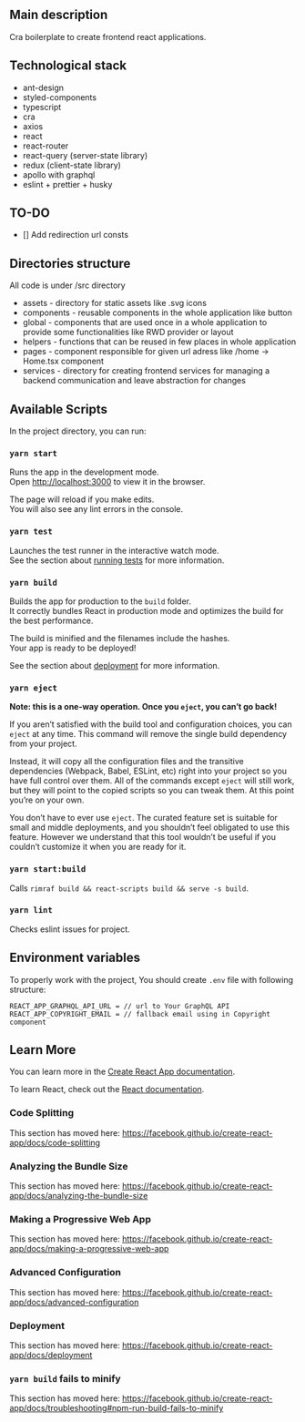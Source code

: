 ## Main description

Cra boilerplate to create frontend react applications.

## Technological stack

- ant-design
- styled-components
- typescript
- cra
- axios
- react
- react-router
- react-query (server-state library)
- redux (client-state library)
- apollo with graphql
- eslint + prettier + husky

## TO-DO
- [] Add redirection url consts

## Directories structure

All code is under /src directory

- assets - directory for static assets like .svg icons
- components - reusable components in the whole application like button
- global - components that are used once in a whole application to provide some functionalities like RWD provider or layout
- helpers - functions that can be reused in few places in whole application
- pages - component responsible for given url adress like /home -> Home.tsx component
- services - directory for creating frontend services for managing a backend communication and leave abstraction for changes

## Available Scripts

In the project directory, you can run:

### `yarn start`

Runs the app in the development mode.<br />
Open [http://localhost:3000](http://localhost:3000) to view it in the browser.

The page will reload if you make edits.<br />
You will also see any lint errors in the console.

### `yarn test`

Launches the test runner in the interactive watch mode.<br />
See the section about [running tests](https://facebook.github.io/create-react-app/docs/running-tests) for more information.

### `yarn build`

Builds the app for production to the `build` folder.<br />
It correctly bundles React in production mode and optimizes the build for the best performance.

The build is minified and the filenames include the hashes.<br />
Your app is ready to be deployed!

See the section about [deployment](https://facebook.github.io/create-react-app/docs/deployment) for more information.

### `yarn eject`

**Note: this is a one-way operation. Once you `eject`, you can’t go back!**

If you aren’t satisfied with the build tool and configuration choices, you can `eject` at any time. This command will remove the single build dependency from your project.

Instead, it will copy all the configuration files and the transitive dependencies (Webpack, Babel, ESLint, etc) right into your project so you have full control over them. All of the commands except `eject` will still work, but they will point to the copied scripts so you can tweak them. At this point you’re on your own.

You don’t have to ever use `eject`. The curated feature set is suitable for small and middle deployments, and you shouldn’t feel obligated to use this feature. However we understand that this tool wouldn’t be useful if you couldn’t customize it when you are ready for it.

### `yarn start:build`

Calls `rimraf build && react-scripts build && serve -s build`.

### `yarn lint`

Checks eslint issues for project.

## Environment variables

To properly work with the project, You should create `.env` file with following structure:

```
REACT_APP_GRAPHQL_API_URL = // url to Your GraphQL API
REACT_APP_COPYRIGHT_EMAIL = // fallback email using in Copyright component
```

## Learn More

You can learn more in the [Create React App documentation](https://facebook.github.io/create-react-app/docs/getting-started).

To learn React, check out the [React documentation](https://reactjs.org/).

### Code Splitting

This section has moved here: https://facebook.github.io/create-react-app/docs/code-splitting

### Analyzing the Bundle Size

This section has moved here: https://facebook.github.io/create-react-app/docs/analyzing-the-bundle-size

### Making a Progressive Web App

This section has moved here: https://facebook.github.io/create-react-app/docs/making-a-progressive-web-app

### Advanced Configuration

This section has moved here: https://facebook.github.io/create-react-app/docs/advanced-configuration

### Deployment

This section has moved here: https://facebook.github.io/create-react-app/docs/deployment

### `yarn build` fails to minify

This section has moved here: https://facebook.github.io/create-react-app/docs/troubleshooting#npm-run-build-fails-to-minify
